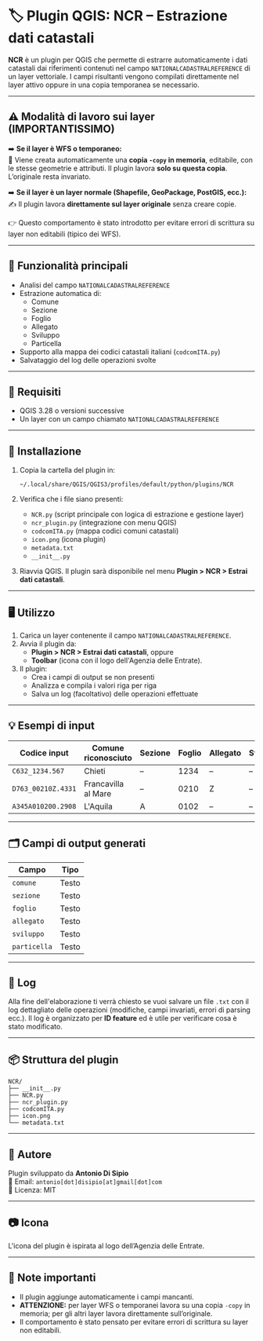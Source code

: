# 🏷️ Plugin QGIS: NCR – Estrazione dati catastali

**NCR** è un plugin per QGIS che permette di estrarre automaticamente i dati catastali dai riferimenti contenuti nel campo `NATIONALCADASTRALREFERENCE` di un layer vettoriale. I campi risultanti vengono compilati direttamente nel layer attivo oppure in una copia temporanea se necessario.

---

## ⚠️ Modalità di lavoro sui layer (IMPORTANTISSIMO)

➡️ **Se il layer è WFS o temporaneo:**  
🔄 Viene creata automaticamente una **copia `-copy` in memoria**, editabile, con le stesse geometrie e attributi. Il plugin lavora **solo su questa copia**. L’originale resta invariato.  

➡️ **Se il layer è un layer normale (Shapefile, GeoPackage, PostGIS, ecc.):**  
✍️ Il plugin lavora **direttamente sul layer originale** senza creare copie.

👉 Questo comportamento è stato introdotto per evitare errori di scrittura su layer non editabili (tipico dei WFS).

---

## 🧩 Funzionalità principali

- Analisi del campo `NATIONALCADASTRALREFERENCE`
- Estrazione automatica di:
  - Comune
  - Sezione
  - Foglio
  - Allegato
  - Sviluppo
  - Particella
- Supporto alla mappa dei codici catastali italiani (`codcomITA.py`)
- Salvataggio del log delle operazioni svolte

---

## 🔧 Requisiti

- QGIS 3.28 o versioni successive
- Un layer con un campo chiamato `NATIONALCADASTRALREFERENCE`

---

## 🚀 Installazione

1. Copia la cartella del plugin in:
   ```
   ~/.local/share/QGIS/QGIS3/profiles/default/python/plugins/NCR
   ```

2. Verifica che i file siano presenti:
   - `NCR.py` (script principale con logica di estrazione e gestione layer)
   - `ncr_plugin.py` (integrazione con menu QGIS)
   - `codcomITA.py` (mappa codici comuni catastali)
   - `icon.png` (icona plugin)
   - `metadata.txt`
   - `__init__.py`

3. Riavvia QGIS. Il plugin sarà disponibile nel menu **Plugin > NCR > Estrai dati catastali**.

---

## 🖥️ Utilizzo

1. Carica un layer contenente il campo `NATIONALCADASTRALREFERENCE`.
2. Avvia il plugin da:
   - **Plugin > NCR > Estrai dati catastali**, oppure
   - **Toolbar** (icona con il logo dell'Agenzia delle Entrate).
3. Il plugin:
   - Crea i campi di output se non presenti
   - Analizza e compila i valori riga per riga
   - Salva un log (facoltativo) delle operazioni effettuate

---

## 💡 Esempi di input

| Codice input        | Comune riconosciuto   | Sezione | Foglio | Allegato | Sviluppo | Particella |
|---------------------|-----------------------|---------|--------|----------|----------|------------|
| `C632_1234.567`     | Chieti                | –       | 1234   | –        | –        | 567        |
| `D763_00210Z.4331`  | Francavilla al Mare   | –       | 0210   | Z        | –        | 4331       |
| `A345A010200.2908`  | L'Aquila              | A       | 0102   | –        | –        | 2908       |

---

## 🗂️ Campi di output generati

| Campo        | Tipo     |
|--------------|----------|
| `comune`     | Testo    |
| `sezione`    | Testo    |
| `foglio`     | Testo    |
| `allegato`   | Testo    |
| `sviluppo`   | Testo    |
| `particella` | Testo    |

---

## 📝 Log

Alla fine dell'elaborazione ti verrà chiesto se vuoi salvare un file `.txt` con il log dettagliato delle operazioni (modifiche, campi invariati, errori di parsing ecc.).
Il log è organizzato per **ID feature** ed è utile per verificare cosa è stato modificato.

---

## 📦 Struttura del plugin

```
NCR/
├── __init__.py
├── NCR.py
├── ncr_plugin.py
├── codcomITA.py
├── icon.png
└── metadata.txt
```

---

## 👤 Autore

Plugin sviluppato da **Antonio Di Sipio**  
📧 Email: `antonio[dot]disipio[at]gmail[dot]com`  
🔗 Licenza: MIT

---

## 📷 Icona

L'icona del plugin è ispirata al logo dell’Agenzia delle Entrate.

---

## 📌 Note importanti

- Il plugin aggiunge automaticamente i campi mancanti.
- **ATTENZIONE:** per layer WFS o temporanei lavora su una copia `-copy` in memoria; per gli altri layer lavora direttamente sull’originale.
- Il comportamento è stato pensato per evitare errori di scrittura su layer non editabili.

